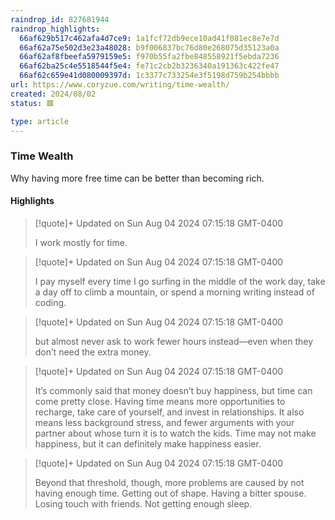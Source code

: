 ```yaml
---
raindrop_id: 827681944
raindrop_highlights:
  66af629b517c462afa4d7ce9: 1a1fcf72db9ece10ad41f081ec8e7e7d
  66af62a75e502d3e23a48028: b9f006837bc76d80e268075d35123a0a
  66af62af8fbeefa5979159e5: f970b55fa2fbe848558921f5ebda7236
  66af62ba25c4e5518544f5e4: fe71c2cb2b3236340a191363c422fe47
  66af62c659e41d080009397d: 1c3377c733254e3f5198d759b254bbbb
url: https://www.coryzue.com/writing/time-wealth/
created: 2024/08/02
status: 🟥

type: article
---
```



### Time Wealth

Why having more free time can be better than becoming rich.

#### Highlights

> [!quote]+ Updated on Sun Aug 04 2024 07:15:18 GMT-0400
>
> I work mostly for time.

> [!quote]+ Updated on Sun Aug 04 2024 07:15:18 GMT-0400
>
> I pay myself every time I go surfing in the middle of the work day, take a day off to climb a mountain, or spend a morning writing instead of coding.

> [!quote]+ Updated on Sun Aug 04 2024 07:15:18 GMT-0400
>
> but almost never ask to work fewer hours instead—even when they don’t need the extra money.

> [!quote]+ Updated on Sun Aug 04 2024 07:15:18 GMT-0400
>
> It’s commonly said that money doesn’t buy happiness, but time can come pretty close. Having time means more opportunities to recharge, take care of yourself, and invest in relationships. It also means less background stress, and fewer arguments with your partner about whose turn it is to watch the kids. Time may not make happiness, but it can definitely make happiness easier.

> [!quote]+ Updated on Sun Aug 04 2024 07:15:18 GMT-0400
>
> Beyond that threshold, though, more problems are caused by not having enough time. Getting out of shape. Having a bitter spouse. Losing touch with friends. Not getting enough sleep.

